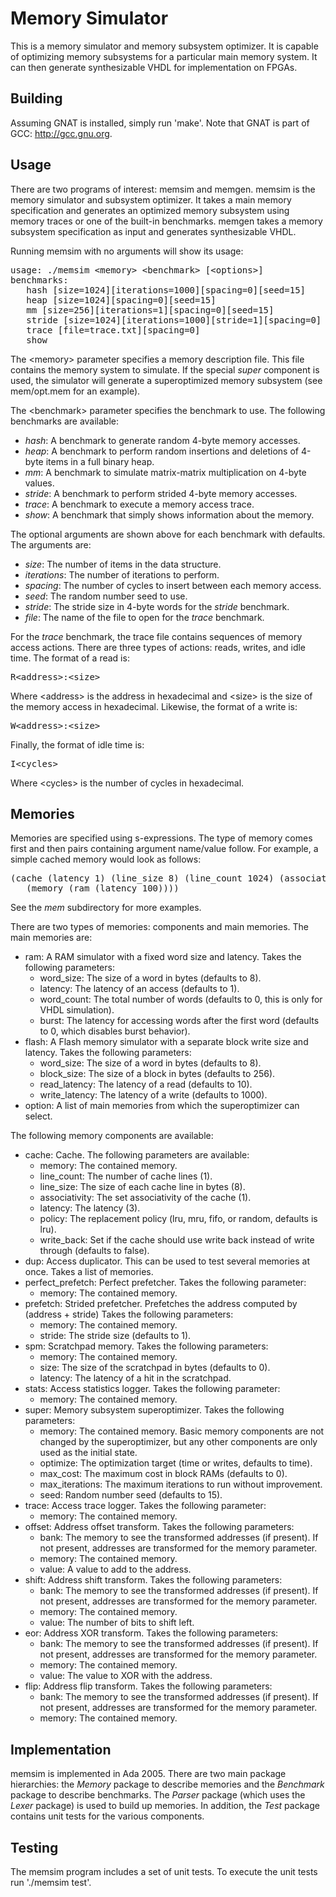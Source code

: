 
Memory Simulator
==============================================================================
This is a memory simulator and memory subsystem optimizer.  It is capable
of optimizing memory subsystems for a particular main memory system.  It
can then generate synthesizable VHDL for implementation on FPGAs.

Building
------------------------------------------------------------------------------
Assuming GNAT is installed, simply run 'make'.
Note that GNAT is part of GCC: http://gcc.gnu.org.

Usage
------------------------------------------------------------------------------
There are two programs of interest: memsim and memgen.  memsim
is the memory simulator and subsystem optimizer.  It takes a main memory
specification and generates an optimized memory subsystem using memory
traces or one of the built-in benchmarks.  memgen takes a memory
subsystem specification as input and generates synthesizable VHDL.

Running memsim with no arguments will show its usage:

<pre>
usage: ./memsim &lt;memory&gt; &lt;benchmark&gt; [&lt;options&gt;]
benchmarks:
   hash [size=1024][iterations=1000][spacing=0][seed=15]
   heap [size=1024][spacing=0][seed=15]
   mm [size=256][iterations=1][spacing=0][seed=15]
   stride [size=1024][iterations=1000][stride=1][spacing=0]
   trace [file=trace.txt][spacing=0]
   show
</pre>

The &lt;memory&gt; parameter specifies a memory description file.  This
file contains the memory system to simulate.  If the special *super*
component is used, the simulator will generate a superoptimized
memory subsystem (see mem/opt.mem for an example).

The &lt;benchmark&gt; parameter specifies the benchmark to use.
The following benchmarks are available:

 - *hash*: A benchmark to generate random 4-byte memory accesses.
 - *heap*: A benchmark to perform random insertions and deletions of
   4-byte items in a full binary heap.
 - *mm*: A benchmark to simulate matrix-matrix multiplication on 4-byte
   values.
 - *stride*: A benchmark to perform strided 4-byte memory accesses.
 - *trace*: A benchmark to execute a memory access trace.
 - *show*: A benchmark that simply shows information about the memory.

The optional arguments are shown above for each benchmark with defaults.
The arguments are:

 - *size*: The number of items in the data structure.
 - *iterations*: The number of iterations to perform.
 - *spacing*: The number of cycles to insert between each memory access.
 - *seed*: The random number seed to use.
 - *stride*: The stride size in 4-byte words for the *stride* benchmark.
 - *file*: The name of the file to open for the *trace* benchmark.

For the *trace* benchmark, the trace file contains sequences of memory
access actions.  There are three types of actions: reads, writes, and
idle time.  The format of a read is:

<pre>R&lt;address&gt;:&lt;size&gt;</pre>

Where &lt;address&gt; is the address in hexadecimal and &lt;size&gt;
is the size of the memory access in hexadecimal.
Likewise, the format of a write is:

<pre>W&lt;address&gt;:&lt;size&gt;</pre>

Finally, the format of idle time is:

<pre>I&lt;cycles&gt;</pre>

Where &lt;cycles&gt; is the number of cycles in hexadecimal.

Memories
------------------------------------------------------------------------------
Memories are specified using s-expressions.  The type of memory comes first
and then pairs containing argument name/value follow.
For example, a simple cached memory would look as follows:

<pre>
(cache (latency 1) (line_size 8) (line_count 1024) (associativity 4)
   (memory (ram (latency 100))))
</pre>

See the *mem* subdirectory for more examples.

There are two types of memories: components and main memories.
The main memories are:

 - ram: A RAM simulator with a fixed word size and latency.  Takes the
   following parameters:
   - word\_size: The size of a word in bytes (defaults to 8).
   - latency: The latency of an access (defaults to 1).
   - word\_count: The total number of words
     (defaults to 0, this is only for VHDL simulation).
   - burst: The latency for accessing words after the first word
     (defaults to 0, which disables burst behavior).
 - flash: A Flash memory simulator with a separate block write size and
   latency.  Takes the following parameters:
   - word\_size: The size of a word in bytes (defaults to 8).
   - block\_size: The size of a block in bytes (defaults to 256).
   - read\_latency: The latency of a read (defaults to 10).
   - write\_latency: The latency of a write (defaults to 1000).
 - option: A list of main memories from which the superoptimizer can
   select.

The following memory components are available:

 - cache: Cache.  The following parameters are available:
   - memory: The contained memory.
   - line\_count: The number of cache lines (1).
   - line\_size: The size of each cache line in bytes (8).
   - associativity: The set associativity of the cache (1).
   - latency: The latency (3).
   - policy: The replacement policy (lru, mru, fifo, or random,
     defaults is lru).
   - write\_back: Set if the cache should use write back instead of
     write through (defaults to false).
 - dup: Access duplicator.  This can be used to test several memories at
   once. Takes a list of memories.
 - perfect\_prefetch: Perfect prefetcher.  Takes the following parameter:
   - memory: The contained memory.
 - prefetch: Strided prefetcher.  Prefetches the address computed by
   (address + stride) Takes the following parameters:
   - memory: The contained memory.
   - stride: The stride size (defaults to 1).
 - spm: Scratchpad memory.  Takes the following parameters:
   - memory: The contained memory.
   - size: The size of the scratchpad in bytes (defaults to 0).
   - latency: The latency of a hit in the scratchpad.
 - stats: Access statistics logger.  Takes the following parameter:
   - memory: The contained memory.
 - super: Memory subsystem superoptimizer.
   Takes the following parameters:
   - memory: The contained memory.  Basic memory components are not changed
     by the superoptimizer, but any other components are only used as the
     initial state.
   - optimize: The optimization target (time or writes, defaults to time).
   - max\_cost: The maximum cost in block RAMs (defaults to 0).
   - max\_iterations: The maximum iterations to run without improvement.
   - seed: Random number seed (defaults to 15).
 - trace: Access trace logger.  Takes the following parameter:
   - memory: The contained memory.
 - offset: Address offset transform.  Takes the following parameters:
   - bank: The memory to see the transformed addresses (if present).
     If not present, addresses are transformed for the memory parameter.
   - memory: The contained memory.
   - value: A value to add to the address.
 - shift: Address shift transform.  Takes the following parameters:
   - bank: The memory to see the transformed addresses (if present).
     If not present, addresses are transformed for the memory parameter.
   - memory: The contained memory.
   - value: The number of bits to shift left.
 - eor: Address XOR transform.  Takes the following parameters:
   - bank: The memory to see the transformed addresses (if present).
     If not present, addresses are transformed for the memory parameter.
   - memory: The contained memory.
   - value: The value to XOR with the address.
 - flip: Address flip transform.  Takes the following parameters:
   - bank: The memory to see the transformed addresses (if present).
     If not present, addresses are transformed for the memory parameter.
   - memory: The contained memory.

Implementation
------------------------------------------------------------------------------
memsim is implemented in Ada 2005.  There are two main package hierarchies:
the *Memory* package to describe memories and the *Benchmark* package
to describe benchmarks.  The *Parser* package (which uses the *Lexer*
package) is used to build up memories.  In addition, the *Test* package
contains unit tests for the various components.

Testing
------------------------------------------------------------------------------
The memsim program includes a set of unit tests.  To execute the unit
tests run './memsim test'.

